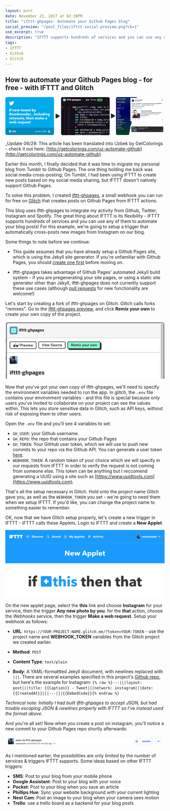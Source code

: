 ```yaml
---
layout: post
date: November 23, 2017 at 02:30PM
title: "ifttt-ghpages: Automate your Github Pages blog"
social_preview: "/post_files/ifttt-social-preview.png?cb=1"
use_excerpt: true
description: "IFTTT supports hundreds of services and you can use any of them to automate your blog posts!  For this example, we're going to setup a trigger that automatically cross-posts new images from Instagram on our blog."
tags:
- IFTTT
- Github
- Glitch
---
```

## How to automate your Github Pages blog - for free - with IFTTT and Glitch ##

![](/post_files/ifttt-ghpages.png "ifttt-ghpages")

_Update 06/29: This article has been translated into Uzbek by GetColorings - check it out here: [http://getcolorings.com/uz-automate-github](http://getcolorings.com/uz-automate-github)

Earlier this month, I finally decided that it was time to migrate my personal blog from Tumblr to Github Pages.  The one thing holding me back was social media cross-posting;  On Tumblr, I had been using IFTTT to create new posts based on my social media sharing, but IFTTT doesn't natively support Github Pages.

To solve this problem, I created [ifttt-ghpages](https://glitch.com/~ifttt-ghpages), a small webhook you can run for free on [Glitch](https://glitch.com) that creates posts on Github Pages from IFTTT actions.

This blog uses ifttt-ghpages to integrate my activity from Github, Twitter, Instagram and Spotify. The great thing about IFTTT is its flexibility - IFTTT supports hundreds of services and you can use any of them to automate your blog posts!  For this example, we're going to setup a trigger that automatically cross-posts new images from Instagram on our blog.
<!--more-->


Some things to note before we continue:

* This guide assumes that you have already setup a Github Pages site, which is using the Jekyll site generator.  If you're unfamiliar with Github Pages, you should [create one first](https://help.github.com/articles/using-jekyll-as-a-static-site-generator-with-github-pages/) before moving on.

* ifttt-ghpages takes advantage of Github Pages' automated Jekyll build system - if you are pregenerating your site pages, or using a static site generator other than Jekyll, ifttt-ghpages does not currently support these use cases (although [pull requests](http://github.com/webrender/ifttt-ghpages) for new functionality are welcome!)

Let's start by creating a fork of ifttt-ghpages on Glitch.  Glitch calls forks "remixes".  Go to the [ifttt-ghpages preview](https://glitch.com/~ifttt-ghpages), and click **Remix your own** to create your own copy of the project.

![](/post_files/ifttt-ghpages-1.png "Glitch project preview")

Now that you've got your own copy of ifttt-ghpages, we'll need to specify the environment variables needed to run the app.  In glitch, the `.env` file contains your environment variables - and this file is special because only users you've invited to collaborate on your project can see the values within. This lets you store sensitive data in Glitch, such as API keys, without risk of exposing them to other users.

Open the `.env` file and you'll see 4 variables to set:

* `GH_USER`: your Github username.
* `GH_REPO`: the repo that contains your Github Pages
* `GH_TOKEN`: Your GitHub user token, which we will use to push new commits to your repo via the Github API. You can generate a user token [here](https://github.com/settings/tokens).
* `WEBHOOK_TOKEN`: A random token of your choice which we will specify in our requests from IFTTT in order to verify the request is not coming from someone else. This token can be anything but I reccomend generating a UUID using a site such as [https://www.uuidtools.com](https://www.uuidtools.com).

That's all the setup necessary in Glitch. Hold onto the project name Glitch gave you, as well as the `WEBHOOK_TOKEN` you set - we're going to need them when we setup IFTTT. If you'd like, you can change the project name to something easier to remember.

OK, now that we have Glitch setup properly, let's create a new trigger in IFTTT - IFTTT calls these Applets.  Login to IFTTT and create a **New Applet**.

![](/post_files/ifttt-ghpages-2.png "IFTTT New Applet")

On the new applet page, select the **this** link and choose **Instagram** for your service, then the trigger **Any new photo by you**.  for the **that** action, choose the *Webhooks* service, then the trigger **Make a web request**. Setup your webhook as follows:

* **URL**: `https://YOUR-PROJECT-NAME.glitch.me/?token=YOUR-TOKEN` - use the project name and **WEBHOOK_TOKEN** variables from the Glitch project we created earlier.

* **Method**: `POST`

* **Content Type**: `text/plain`

* **Body**: A YAML-formattted Jekyll document, with newlines replaced with `|||`. There are several examples specified in this project's [Github repo](https://github.com/webrender/ifttt-ghpages/examples), but here's the example for Instagram: `{% raw %}---|||layout: post|||title: {{Caption}} - Tweet|||network: instagram|||date: {{CreatedAt}}|||---|||{{EmbedCode}}{% endraw %}`

_Technical note:  Initially I had built ifttt-ghpages to accept JSON, but had trouble escaping JSON & newlines properly with IFTTT so I've instead used the format above._

And you're all set! Now when you create a post on instagram, you'll notice a new commit to your Github Pages repo shortly afterwards:

![](/post_files/ifttt-ghpages-3.png "New commit on Github")

As I mentioned earlier, the possibilities are only limited by the number of services & triggers IFTTT supports. Some ideas based on other IFTTT triggers:

* **SMS**: Post to your blog from your mobile phone
* **Google Assistant**: Post to your blog with your voice
* **Pocket**: Post to your blog when you save an article
* **Phillips Hue**: Sync your website background with your current lighting
* **Nest Cam**: Post an image to your blog when your camera sees motion
* **Trello**: use a trello board as a backend for your blog posts
